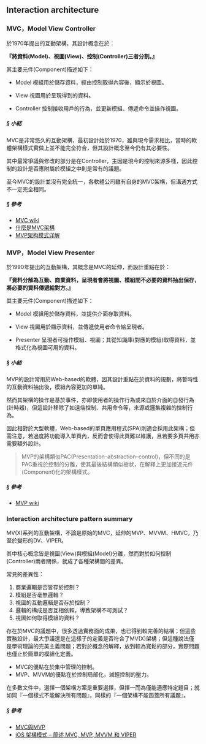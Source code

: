 ## Interaction architecture



### MVC，Model View Controller

於1970年提出的互動架構，其設計概念在於：

**『將資料(Model)、視圖(View)、控制(Controller)三者分割。』**

其主要元件(Component)描述如下：

+ Model
模組用於儲存資料，經由控制取得內容後，顯示於視圖。

+ View
視圖用於呈現得到的資料。

+ Controller
控制接收用戶的行為，並更新模組、傳遞命令並操作視圖。

##### § 小結

MVC是非常悠久的互動架構，最初設計始於1970，雖與現今需求相比，當時的軟體架構樣式實做上並不能完全符合，但其設計概念至今仍有其必要性。

其中最常爭議與修改的部分是在Controller，主因是現今的控制來源多樣，因此控制的設計是否應附屬於模組之中則是常有的議題。

至今MVC的設計並沒有完全統一，各軟體公司雖有自身的MVC架構，但溝通方式不一定完全相同。

##### § 參考

+ [MVC wiki](https://en.wikipedia.org/wiki/Model%E2%80%93view%E2%80%93controller)
+ [什麼是MVC架構](http://phoebelin0606.pixnet.net/blog/post/374094436)
+ [MVP架构模式详解](http://www.jianshu.com/p/4b754ea48a40)

### MVP，Model View Presenter

於1990年提出的互動架構，其概念是MVC的延伸，而設計重點在於：

**『資料分解為互動、商業資料，呈現者會將視圖、模組間不必要的資料抽出保存，將必要的資料傳遞給對方。』**

其主要元件(Component)描述如下：

+ Model
模組用於儲存資料，並提供介面存取資料。

+ View
視圖用於顯示資料，並傳遞使用者命令給呈現者。

+ Presenter
呈現者可操作模組、視圖；其從知識庫(對應的模組)取得資料，並格式化為視圖可用的資料。

##### § 小結

MVP的設計常用於Web-based的軟體，因其設計重點在於資料的規劃，將暫時性的互動資料抽出後，模組內容更加的單純。

然而其架構的操作是基於事件，亦即使用者的操作行為或來自於介面的自發行為(計時器)，但這設計移除了如遠端控制、共用命令等，來源或邏集複雜的控制行為。

因此相對於大型軟體，Web-based的單頁應用程式(SPA)則適合採用此架構；但需注意，若過度將功能導入單頁內，反而會使得此頁難以維護，且若要多頁共用亦需要額外設計。
> MVP的架構類似PAC(Presentation–abstraction–control)，但不同的是PAC重視於控制的分離，使其最後結構類似樹狀，在解釋上更加接近元件(Component)化的架構樣式。

##### § 參考

+ [MVP wiki](https://en.wikipedia.org/wiki/Model%E2%80%93view%E2%80%93presenter)

### Interaction architecture pattern summary

MV(X)系列的互動架構，不論是原始的MVC，延伸的MVP、MVVM、HMVC，乃至於變形的DV、VIPER。

其中核心概念皆是視圖(View)與模組(Model)分離，然而對於如何控制(Controller)兩者關係，就成了各種架構間的差異。

常見的差異性：

1. 商業邏輯是否皆存於控制？
2. 模組是否毫無邏輯？
3. 視圖的互動邏輯是否存於控制？
4. 邏輯的構成是否互相依賴，導致架構不可測試？
5. 視圖如何取得模組的資料？

存在於MVC的議題中，很多透過實務面的成果，也已得到較完善的結構；但這些實務設計，最大爭議還是在這樣子的定義是否符合了MV(X)架構；但這種說法僅是學術理論的完美主義問題；若對於概念的解釋，放到較為寬鬆的部分，實際問題也僅止於簡單的模組化定義。

+ MVC的優點在於集中管理的控制。
+ MVP、MVVM的優點在於控制局部化，減輕控制的壓力。

在多數文件中，選擇一個架構方案是重要選擇，但擇一而為僅能適應特定題目；就如同『一個樣式不能解決所有問題』，同樣的『一個架構不能函蓋所有議題』。

##### § 參考

+ [MVC與MVP](https://cg2010studio.com/2016/06/02/mvc%E8%88%87mvp/)
+ [iOS 架構模式 – 簡述 MVC, MVP, MVVM 和 VIPER](http://inder.com.tw/ios-architecture-patterns-mvc-mvp-mvvm-viper/)
